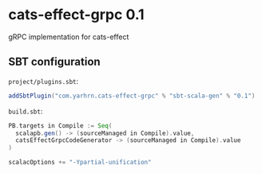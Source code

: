 # cats-effect-grpc 0.1

gRPC implementation for cats-effect

## SBT configuration

`project/plugins.sbt`:
```scala
addSbtPlugin("com.yarhrn.cats-effect-grpc" % "sbt-scala-gen" % "0.1")
```

`build.sbt`:
```scala
PB.targets in Compile := Seq(
  scalapb.gen() -> (sourceManaged in Compile).value,
  catsEffectGrpcCodeGenerator -> (sourceManaged in Compile).value
)

scalacOptions += "-Ypartial-unification"
```
